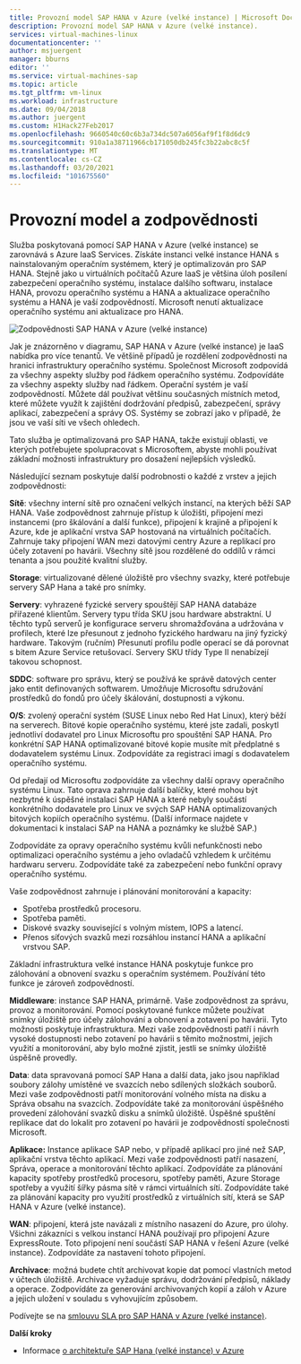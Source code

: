 ```yaml
---
title: Provozní model SAP HANA v Azure (velké instance) | Microsoft Docs
description: Provozní model SAP HANA v Azure (velké instance).
services: virtual-machines-linux
documentationcenter: ''
author: msjuergent
manager: bburns
editor: ''
ms.service: virtual-machines-sap
ms.topic: article
ms.tgt_pltfrm: vm-linux
ms.workload: infrastructure
ms.date: 09/04/2018
ms.author: juergent
ms.custom: H1Hack27Feb2017
ms.openlocfilehash: 9660540c60c6b3a734dc507a6056af9f1f8d6dc9
ms.sourcegitcommit: 910a1a38711966cb171050db245fc3b22abc8c5f
ms.translationtype: MT
ms.contentlocale: cs-CZ
ms.lasthandoff: 03/20/2021
ms.locfileid: "101675560"
---
```

# <a name="operations-model-and-responsibilities"></a>Provozní model a zodpovědnosti

Služba poskytovaná pomocí SAP HANA v Azure (velké instance) se zarovnává s Azure IaaS Services. Získáte instanci velké instance HANA s nainstalovaným operačním systémem, který je optimalizován pro SAP HANA. Stejně jako u virtuálních počítačů Azure IaaS je většina úloh posílení zabezpečení operačního systému, instalace dalšího softwaru, instalace HANA, provozu operačního systému a HANA a aktualizace operačního systému a HANA je vaší zodpovědností. Microsoft nenutí aktualizace operačního systému ani aktualizace pro HANA.

![Zodpovědnosti SAP HANA v Azure (velké instance)](./media/hana-overview-architecture/image2-responsibilities.png)

Jak je znázorněno v diagramu, SAP HANA v Azure (velké instance) je IaaS nabídka pro více tenantů. Ve většině případů je rozdělení zodpovědnosti na hranici infrastruktury operačního systému. Společnost Microsoft zodpovídá za všechny aspekty služby pod řádkem operačního systému. Zodpovídáte za všechny aspekty služby nad řádkem. Operační systém je vaší zodpovědností. Můžete dál používat většinu současných místních metod, které můžete využít k zajištění dodržování předpisů, zabezpečení, správy aplikací, zabezpečení a správy OS. Systémy se zobrazí jako v případě, že jsou ve vaší síti ve všech ohledech.

Tato služba je optimalizovaná pro SAP HANA, takže existují oblasti, ve kterých potřebujete spolupracovat s Microsoftem, abyste mohli používat základní možnosti infrastruktury pro dosažení nejlepších výsledků.

Následující seznam poskytuje další podrobnosti o každé z vrstev a jejich zodpovědnosti:

**Sítě**: všechny interní sítě pro označení velkých instancí, na kterých běží SAP HANA. Vaše zodpovědnost zahrnuje přístup k úložišti, připojení mezi instancemi (pro škálování a další funkce), připojení k krajině a připojení k Azure, kde je aplikační vrstva SAP hostovaná na virtuálních počítačích. Zahrnuje taky připojení WAN mezi datovými centry Azure a replikací pro účely zotavení po havárii. Všechny sítě jsou rozdělené do oddílů v rámci tenanta a jsou použité kvalitní služby.

**Storage**: virtualizované dělené úložiště pro všechny svazky, které potřebuje servery SAP Hana a také pro snímky. 

**Servery**: vyhrazené fyzické servery spouštějí SAP HANA databáze přiřazené klientům. Servery typu třída SKU jsou hardware abstraktní. U těchto typů serverů je konfigurace serveru shromažďována a udržována v profilech, které lze přesunout z jednoho fyzického hardwaru na jiný fyzický hardware. Takovým (ručním) Přesunutí profilu podle operací se dá porovnat s bitem Azure Service retušovací. Servery SKU třídy Type II nenabízejí takovou schopnost.

**SDDC**: software pro správu, který se používá ke správě datových center jako entit definovaných softwarem. Umožňuje Microsoftu sdružování prostředků do fondů pro účely škálování, dostupnosti a výkonu.

**O/S**: zvolený operační systém (SUSE Linux nebo Red Hat Linux), který běží na serverech. Bitové kopie operačního systému, které jste zadali, poskytl jednotliví dodavatel pro Linux Microsoftu pro spouštění SAP HANA. Pro konkrétní SAP HANA optimalizované bitové kopie musíte mít předplatné s dodavatelem systému Linux. Zodpovídáte za registraci imagí s dodavatelem operačního systému. 

Od předají od Microsoftu zodpovídáte za všechny další opravy operačního systému Linux. Tato oprava zahrnuje další balíčky, které mohou být nezbytné k úspěšné instalaci SAP HANA a které nebyly součástí konkrétního dodavatele pro Linux ve svých SAP HANA optimalizovaných bitových kopiích operačního systému. (Další informace najdete v dokumentaci k instalaci SAP na HANA a poznámky ke službě SAP.) 

Zodpovídáte za opravy operačního systému kvůli nefunkčnosti nebo optimalizaci operačního systému a jeho ovladačů vzhledem k určitému hardwaru serveru. Zodpovídáte také za zabezpečení nebo funkční opravy operačního systému. 

Vaše zodpovědnost zahrnuje i plánování monitorování a kapacity:

- Spotřeba prostředků procesoru.
- Spotřeba paměti.
- Diskové svazky související s volným místem, IOPS a latencí.
- Přenos síťových svazků mezi rozsáhlou instancí HANA a aplikační vrstvou SAP.

Základní infrastruktura velké instance HANA poskytuje funkce pro zálohování a obnovení svazku s operačním systémem. Používání této funkce je zároveň zodpovědností.

**Middleware**: instance SAP HANA, primárně. Vaše zodpovědnost za správu, provoz a monitorování. Pomocí poskytované funkce můžete používat snímky úložiště pro účely zálohování a obnovení a zotavení po havárii. Tyto možnosti poskytuje infrastruktura. Mezi vaše zodpovědnosti patří i návrh vysoké dostupnosti nebo zotavení po havárii s těmito možnostmi, jejich využití a monitorování, aby bylo možné zjistit, jestli se snímky úložiště úspěšně provedly.

**Data**: data spravovaná pomocí SAP Hana a další data, jako jsou například soubory zálohy umístěné ve svazcích nebo sdílených složkách souborů. Mezi vaše zodpovědnosti patří monitorování volného místa na disku a Správa obsahu na svazcích. Zodpovídáte také za monitorování úspěšného provedení zálohování svazků disku a snímků úložiště. Úspěšné spuštění replikace dat do lokalit pro zotavení po havárii je zodpovědností společnosti Microsoft.

**Aplikace:** Instance aplikace SAP nebo, v případě aplikací pro jiné než SAP, aplikační vrstva těchto aplikací. Mezi vaše zodpovědnosti patří nasazení, Správa, operace a monitorování těchto aplikací. Zodpovídáte za plánování kapacity spotřeby prostředků procesoru, spotřeby paměti, Azure Storage spotřeby a využití šířky pásma sítě v rámci virtuálních sítí. Zodpovídáte také za plánování kapacity pro využití prostředků z virtuálních sítí, která se SAP HANA v Azure (velké instance).

**WAN**: připojení, která jste navázali z místního nasazení do Azure, pro úlohy. Všichni zákazníci s velkou instancí HANA používají pro připojení Azure ExpressRoute. Toto připojení není součástí SAP HANA v řešení Azure (velké instance). Zodpovídáte za nastavení tohoto připojení.

**Archivace**: možná budete chtít archivovat kopie dat pomocí vlastních metod v účtech úložiště. Archivace vyžaduje správu, dodržování předpisů, náklady a operace. Zodpovídáte za generování archivovaných kopií a záloh v Azure a jejich uložení v souladu s vyhovujícím způsobem.

Podívejte se na [smlouvu SLA pro SAP HANA v Azure (velké instance)](https://azure.microsoft.com/support/legal/sla/sap-hana-large/).

**Další kroky**
- Informace [o architektuře SAP Hana (velké instance) v Azure](hana-architecture.md)
